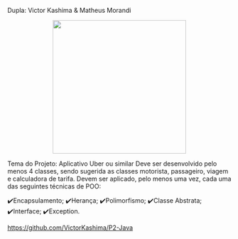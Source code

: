 Dupla: Victor Kashima & Matheus Morandi

<div align="center"><img src="https://imgs.search.brave.com/Tc9KpUkgroA26kwaxtk9lj53-R8QDQ0KveCT_b3J8cE/rs:fit:894:894:1/g:ce/aHR0cHM6Ly9wcmUw/MC5kZXZpYW50YXJ0/Lm5ldC81ZTcwL3Ro/L3ByZS9mLzIwMTYv/MjY5L2YvOS9qYXZh/X2ljb25fZmxhdF9i/eV9kZXJ0b2t1ci1k/ODJzeThwLnBuZw" width="300px" height="300px" ></div>

Tema do Projeto: Aplicativo Uber ou similar
Deve ser desenvolvido pelo menos 4 classes, sendo sugerida as classes motorista, passageiro, viagem e calculadora de tarifa.
Devem ser aplicado, pelo menos uma vez, cada uma das seguintes técnicas de POO:

✔️Encapsulamento;
✔️Herança;
✔️Polimorfismo;
✔️Classe Abstrata;
✔️Interface;
✔️Exception.

https://github.com/VictorKashima/P2-Java